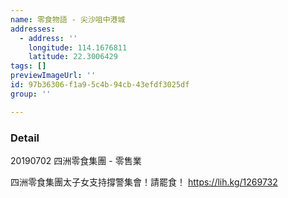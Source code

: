```yaml
---
name: 零食物語 - 尖沙咀中港城
addresses:
  - address: ''
    longitude: 114.1676811
    latitude: 22.3006429
tags: []
previewImageUrl: ''
id: 97b36306-f1a9-5c4b-94cb-43efdf3025df
group: ''

---
```

### Detail
20190702
四洲零食集團 - 零售業

四洲零食集團太子女支持撐警集會！請罷食！
https://lih.kg/1269732
